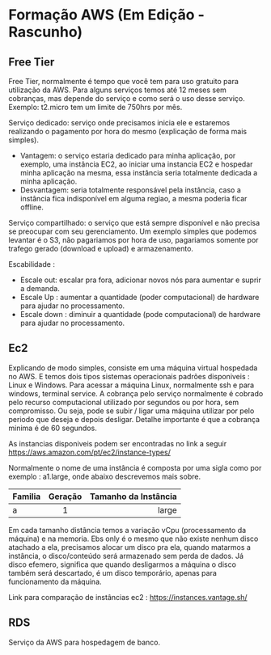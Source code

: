 # Formação AWS (Em Edição - Rascunho)

## Free Tier

Free Tier, normalmente é tempo que você tem para uso gratuito para utilização da AWS. 
Para alguns serviços temos até 12 meses sem cobranças, mas depende do serviço e como será o uso desse
serviço.
Exemplo: t2.micro tem um limite de 750hrs por mês.

Serviço dedicado: serviço onde precisamos inicia ele e estaremos realizando o pagamento
por hora do mesmo (explicação de forma mais simples). 
* Vantagem: o serviço estaria dedicado para minha aplicação, por exemplo, uma instância EC2, 
ao iniciar uma instancia EC2 e hospedar minha aplicação na mesma, essa instância seria totalmente
dedicada a minha aplicação.
* Desvantagem: seria totalmente responsável pela instância, caso a instância fica indisponível em
alguma regiao, a mesma poderia ficar offline.
  
Serviço compartilhado: o serviço que está sempre disponível e não precisa se preocupar com seu
gerenciamento. Um exemplo simples que podemos levantar é o S3, não pagariamos por hora de uso,
pagariamos somente por trafego gerado (download e upload) e armazenamento.

Escabilidade :
* Escale out: escalar pra fora, adicionar novos nós para aumentar e suprir a demanda.
* Escale Up : aumentar a quantidade (poder computacional) de hardware para ajudar no processamento.
* Escale down : diminuir a quantidade (pode computacional) de hardware para ajudar no processamento.

## Ec2
Explicando de modo simples, consiste em uma máquina virtual hospedada no AWS.
E temos dois tipos sistemas operacionais padrões disponiveis :  Linux e Windows.
Para acessar a máquina Linux, normalmente ssh e para windows, terminal service.
A cobrança pelo serviço normalmente é cobrado pelo recurso computacional utilizado por segundos
ou por hora, sem compromisso. Ou seja, pode se subir / ligar uma máquina utilizar por pelo periodo
que deseja e depois desligar. Detalhe importante é que a cobrança minima é de 60 segundos.

As instancias disponiveis podem ser encontradas no link a seguir
https://aws.amazon.com/pt/ec2/instance-types/

Normalmente o nome de uma instância é composta por uma sigla como por exemplo : a1.large, onde
abaixo descrevemos mais sobre.


| Familia        | Geração          | Tamanho da Instância  |
| ------------- |:-------------:| -----:|
|  a    | 1 | large |

Em cada tamanho distância temos a variação vCpu (processamento da máquina) e na memoria.
Ebs only é o mesmo que não existe nenhum disco atachado a ela, precisamos alocar um disco pra ela,
quando matarmos a instância, o disco/conteúdo será armazenado sem perda de dados.
Já disco efemero, significa que quando desligarmos a máquina o disco também será descartado, é um
disco temporário, apenas para funcionamento da máquina.

Link para comparação de instâncias ec2 : https://instances.vantage.sh/

## RDS

Serviço da AWS para hospedagem de banco.